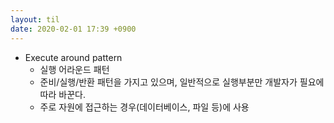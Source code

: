 ```yaml
---
layout: til
date: 2020-02-01 17:39 +0900
---
```


* Execute around pattern
  * 실행 어라운드 패턴
  * 준비/실행/반환 패턴을 가지고 있으며, 일반적으로 실행부분만 개발자가 필요에 따라 바꾼다.
  * 주로 자원에 접근하는 경우(데이터베이스, 파일 등)에 사용
